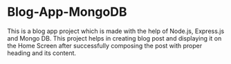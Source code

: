 # Blog-App-MongoDB
This is a blog app project which is made with the help of Node.js, Express.js and Mongo DB. This project helps in creating blog post and displaying it on the Home Screen after successfully composing the post with proper heading and its content.
